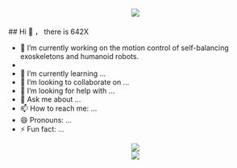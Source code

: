 <h1 align="center"> <a href="https://sunguoqi.com/"> <img src="https://readme-typing-svg.herokuapp.com/?lines=console.log(%22Hello%2C%20World!%22);Better Robot Better Life!&center=true&size=27"> </a> </h1>
## Hi 👋 ， there is 642X

<!--
**642X/642X** is a ✨ _special_ ✨ repository because its `README.md` (this file) appears on your GitHub profile.

Here are some ideas to get you started:-->

- 🔭 I’m currently working on the motion control of self-balancing exoskeletons and humanoid robots.
- 
- 🌱 I’m currently learning ...
- 👯 I’m looking to collaborate on ...
- 🤔 I’m looking for help with ...
- 💬 Ask me about ...
- 📫 How to reach me: ...
- 😄 Pronouns: ...
- ⚡ Fun fact: ...


<div align="center"> <img src="https://metrics.lecoq.io/642X?template=classic&config.timezone=Asia%2FShanghai"> </div>


<div align="center"> <img src="https://github-readme-stats.vercel.app/api/top-langs/?username=642X&hide_title=true&hide_border=true&layout=compact&langs_count=6&text_color=000&icon_color=fff&bg_color=0,52fa5a,4dfcff,c64dff&theme=graywhite" /> </div>
